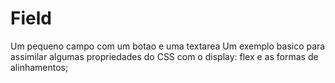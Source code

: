 # Field
Um pequeno campo com um botao e uma textarea
Um exemplo basico para assimilar algumas propriedades do CSS com o display: flex e as formas de alinhamentos;

